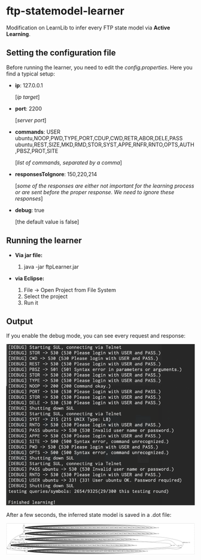 # ftp-statemodel-learner

Modification on LearnLib to infer every FTP state model via **Active Learning**.

## Setting the configuration file
Before running the learner, you need to edit the *config.properties*. Here you find a typical setup:
  
- **ip**: 127.0.0.1
    
    [*ip target*] 
- **port**: 2200

    [*server port*]
- **commands**: USER ubuntu,NOOP,PWD,TYPE,PORT,CDUP,CWD,RETR,ABOR,DELE,PASS ubuntu,REST,SIZE,MKD,RMD,STOR,SYST,APPE,RNFR,RNTO,OPTS,AUTH,PBSZ,PROT,SITE

     [*list of commands, separated by a comma*]
- **responsesToIgnore**: 150,220,214

    [*some of the responses are either not important for the learning process or are sent before the proper response. We need to ignore these responses*]
- **debug**: true

    [the default value is false] 

## Running the learner 

- **Via jar file:**
    1. java -jar ftpLearner.jar
    
- **via Eclipse:**
    1. File -> Open Project from File System 
    2. Select the project
    3. Run it

## Output 

If you enable the debug mode, you can see every request and response:

![alt text](./ftp-statemodel-learner.png "Learning")

After a few seconds, the inferred state model is saved in a .dot file:

![alt text](learnedModel-1.png "State model")